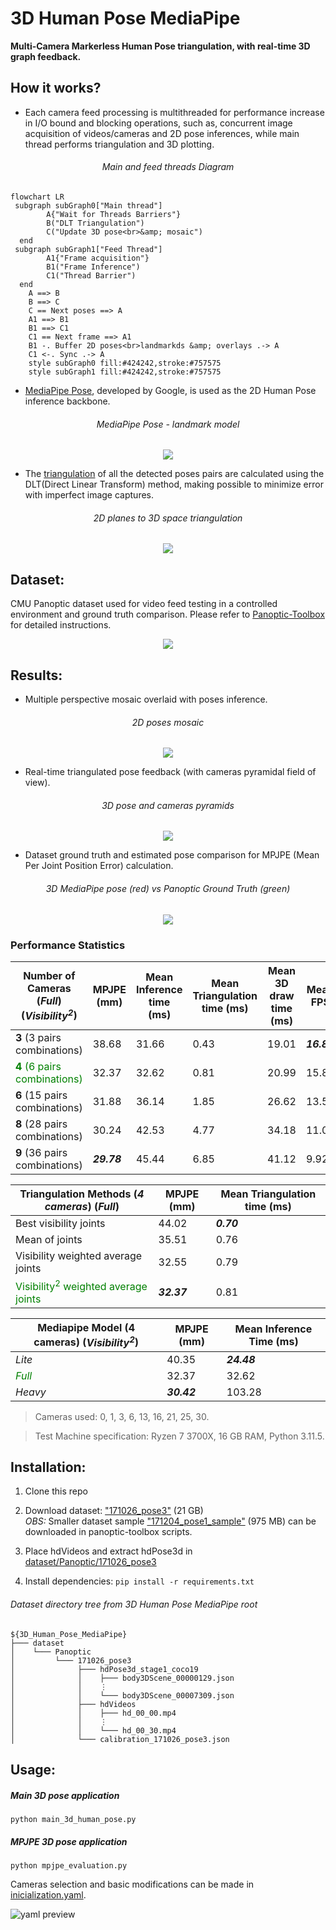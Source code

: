 # 3D Human Pose MediaPipe
**Multi-Camera Markerless Human Pose triangulation, with real-time 3D graph feedback.**

## How it works?
- Each camera feed processing is multithreaded for performance increase in I/O bound and blocking operations, such as, 
concurrent image acquisition of videos/cameras and 2D pose inferences, while main thread performs triangulation and 3D plotting.

<h6 align="center">Main and feed threads Diagram</h6>

```mermaid
flowchart LR
 subgraph subGraph0["Main thread"]
        A{"Wait for Threads Barriers"}
        B("DLT Triangulation")
        C("Update 3D pose<br>&amp; mosaic")
  end
 subgraph subGraph1["Feed Thread"]
        A1{"Frame acquisition"}
        B1("Frame Inference")
        C1("Thread Barrier")
  end
    A ==> B
    B ==> C
    C == Next poses ==> A
    A1 ==> B1
    B1 ==> C1
    C1 == Next frame ==> A1
    B1 -. Buffer 2D poses<br>landmarkds &amp; overlays .-> A
    C1 <-. Sync .-> A
    style subGraph0 fill:#424242,stroke:#757575
    style subGraph1 fill:#424242,stroke:#757575
```

- [MediaPipe Pose](https://developers.google.com/mediapipe/solutions/vision/pose_landmarker), 
developed by Google, is used as the 2D Human Pose inference backbone.
<h6 align="center">MediaPipe Pose - landmark model</h6>
<p align="center">
  <img src="assets/MediaPipe_Pose_landmark_model.png">
</p>


- The [triangulation](https://youtu.be/nRVuLFQ_Bng) of all the detected poses pairs are calculated using the DLT(Direct Linear Transform) method, making possible to minimize error with imperfect image captures.
<h6 align="center">2D planes to 3D space triangulation</h6>
<p align="center">
  <img src="assets/cameras_and_the_direct_linear_transform.png">
</p>


## Dataset:
CMU Panoptic dataset used for video feed testing in a controlled environment and ground truth comparison. 
Please refer to [Panoptic-Toolbox](https://github.com/CMU-Perceptual-Computing-Lab/panoptic-toolbox.git) for detailed instructions.
<p align="center">
  <img src="assets/CMU_Panoptic_dataset.png">
</p>


## Results:

- Multiple perspective mosaic overlaid with poses inference.
<h6 align="center">2D poses mosaic</h6>
<p align="center">
  <img src="assets/gif_mediapipe_2d_pose_mosaic.gif">
</p>
  

- Real-time triangulated pose feedback (with cameras pyramidal field of view).
<h6 align="center">3D pose and cameras pyramids</h6>
<p align="center">
  <img src="assets/gif_mpl_3d_pose.gif">
</p>


- Dataset ground truth and estimated pose comparison for MPJPE (Mean Per Joint Position Error) calculation.
<h6 align="center">3D MediaPipe pose (red) vs Panoptic Ground Truth (green)</h6>
<p align="center">
  <img src="assets/gif_3d_mpjpe.gif">
</p>


### Performance Statistics

| Number of Cameras (_Full_) (_Visibility<sup>2</sup>_)         | MPJPE (mm)  | Mean Inference time (ms) | Mean Triangulation time (ms) | Mean 3D draw time (ms) | Mean FPS    |
|---------------------------------------------------------------|-------------|--------------------------|------------------------------|------------------------|-------------|
| **3** (3 pairs combinations)                                  | 38.68       | 31.66                    | 0.43                         | 19.01                  | **_16.82_** |
| <span style="color:green">**4** (6 pairs combinations)</span> | 32.37       | 32.62                    | 0.81                         | 20.99                  | 15.82       |
| **6** (15 pairs combinations)                                 | 31.88       | 36.14                    | 1.85                         | 26.62                  | 13.54       |
| **8** (28 pairs combinations)                                 | 30.24       | 42.53                    | 4.77                         | 34.18                  | 11.03       |
| **9** (36 pairs combinations)                                 | **_29.78_** | 45.44                    | 6.85                         | 41.12                  | 9.92        |


| Triangulation Methods (_4 cameras_) (_Full_)                                    | MPJPE (mm)  | Mean Triangulation time (ms) |
|---------------------------------------------------------------------------------|-------------|------------------------------|
| Best visibility joints                                                          | 44.02       | **_0.70_**                   |
| Mean of joints                                                                  | 35.51       | 0.76                         |
| Visibility weighted average joints                                              | 32.55       | 0.79                         |
| <span style="color:green">Visibility<sup>2</sup> weighted average joints</span> | **_32.37_** | 0.81                         |


| Mediapipe Model (4 cameras) (_Visibility<sup>2</sup>_) | MPJPE (mm)  | Mean Inference Time (ms) |
|--------------------------------------------------------|-------------|--------------------------|
| _Lite_                                                 | 40.35       | **_24.48_**              |
| <span style="color:green">_Full_</span>                | 32.37       | 32.62                    |
| _Heavy_                                                | **_30.42_** | 103.28                   |


> Cameras used: 0, 1, 3, 6, 13, 16, 21, 25, 30.
 
> Test Machine specification: Ryzen 7 3700X, 16 GB RAM, Python 3.11.5.


## Installation:

1. Clone this repo

2. Download dataset: ["171026_pose3"](http://domedb.perception.cs.cmu.edu/171026_pose3.html) (21 GB)\
_OBS:_ Smaller dataset sample ["171204_pose1_sample"](https://github.com/CMU-Perceptual-Computing-Lab/panoptic-toolbox?tab=readme-ov-file#2-download-a-sample-data-and-other-data) (975 MB) can be downloaded in panoptic-toolbox scripts.

3. Place hdVideos and extract hdPose3d in [dataset/Panoptic/171026_pose3](dataset/Panoptic/171026_pose3)
4. Install dependencies: `pip install -r requirements.txt`

<h6 align="left">Dataset directory tree from 3D Human Pose MediaPipe root</h6>

```
${3D_Human_Pose_MediaPipe}
├─── dataset
│    └─── Panoptic
│         └─── 171026_pose3
│              ├─── hdPose3d_stage1_coco19
│              │    ├─── body3DScene_00000129.json
│              │    ⋮
│              │    └─── body3DScene_00007309.json
│              ├─── hdVideos
│              │    ├─── hd_00_00.mp4
│              │    ⋮
│              │    └─── hd_00_30.mp4
│              └─── calibration_171026_pose3.json
```


## Usage:


<h5>Main 3D pose application</h5>

`python main_3d_human_pose.py`

<h5>MPJPE 3D pose application</h5>

`python mpjpe_evaluation.py`

Cameras selection and basic modifications can be made in [inicialization.yaml](inicialization.yaml).

![yaml preview](assets/Inicialization_yaml_preview.png)

